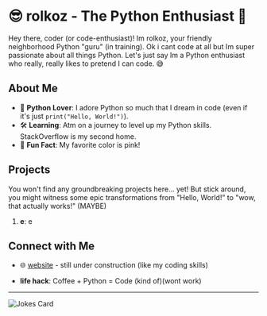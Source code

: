 # 😎 rolkoz - The Python Enthusiast 🐍

Hey there, coder (or code-enthusiast)! Im rolkoz, your friendly neighborhood Python "guru" (in training). Ok i cant code at all but Im super passionate about all things Python. Let's just say Im a Python enthusiast who really, really likes to pretend I can code. 😅

## About Me

- 🌟 **Python Lover**: I adore Python so much that I dream in code (even if it's just `print("Hello, World!")`).
- 🛠️ **Learning**: Atm on a journey to level up my Python skills. StackOverflow is my second home.
- 🎉 **Fun Fact**: My favorite color is pink!

## Projects

You won't find any groundbreaking projects here... yet! But stick around, you might witness some epic transformations from "Hello, World!" to "wow, that actually works!" (MAYBE)

1. **e**: e


## Connect with Me


- 🌐 [website](https://rolkoz.gay) - still under construction (like my coding skills)


- **life hack**: Coffee + Python = Code (kind of)(wont work)

---
![Jokes Card](https://readme-jokes.vercel.app/api?hideBorder) 
